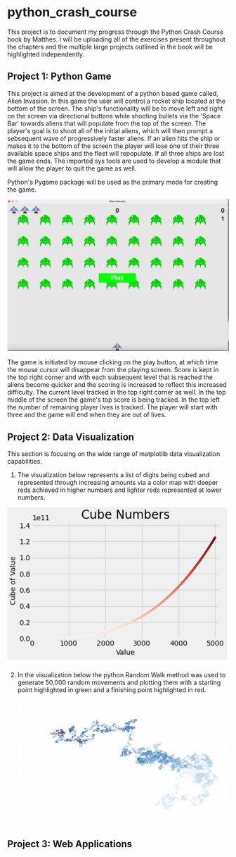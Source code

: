 # python_crash_course

 This project is to document my progress through the Python Crash Course book by Matthes. I will be uploading all of the exercises present throughout the chapters and the multiple large projects outlined in the book will be highlighted independently. 


## Project 1: Python Game
This project is aimed at the development of a python based game called, Alien Invasion. In this game the user will control a rocket ship located at the bottom of the screen. The ship's functionality will be to move left and right on the screen via directional buttons while shooting bullets via the 'Space Bar' towards aliens that will populate from the top of the screen. The player's goal is to shoot all of the initial aliens, which will then prompt a sebsequent wave of progressively faster aliens. If an alien hits the ship or makes it to the bottom of the screen the player will lose one of their three available space ships and the fleet will repopulate. If all three ships are lost the game ends. The imported sys tools are used to develop a module that will allow the player to quit the game as well. 

Python's Pygame package will be used as the primary mode for creating the game. 

![alt text](https://github.com/bwengerDU/python_crash_course/blob/main/images/final_alien_invasion.png)

The game is initiated by mouse clicking on the play button, at which time the mouse cursor will disappear from the playing screen. Score is kept in the top right corner and with each subsequent level that is reached the aliens become quicker and the scoring is increased to reflect this increased difficulty. The current level tracked in the top right corner as well. In the top middle of the screen the game's top score is being tracked. In the top left the number of remaining player lives is tracked. The player will start with three and the game will end when they are out of lives. 
## Project 2: Data Visualization
This section is focusing on the wide range of matplotlib data visualization capabilities. 

1) The visualization below represents a list of digits being cubed and represented through increasing amounts via a color map with deeper reds achieved in higher numbers and lighter reds represented at lower numbers. 

![alt text](https://github.com/bwengerDU/python_crash_course/blob/main/images/colormap.png)

2) In the visualization below the python Random Walk method was used to generate 50,000 random movements and plotting them with a starting point highlighted in green and a finishing point highlighted in red. 
![alt text](https://github.com/bwengerDU/python_crash_course/blob/main/images/rw.png)

## Project 3: Web Applications